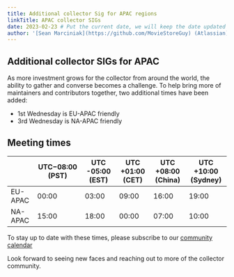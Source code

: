 ```yaml
---
title: Additional collector Sig for APAC regions
linkTitle: APAC collector SIGs
date: 2023-02-23 # Put the current date, we will keep the date updated until your PR is merged
author: '[Sean Marciniak](https://github.com/MovieStoreGuy) (Atlassian)'
---
```


## Additional collector SIGs for APAC

As more investment grows for the collector from around the world, the ability to
gather and converse becomes a challenge. To help bring more of maintainers and
contributors together, two additional times have been added:

- 1st Wednesday is EU-APAC friendly
- 3rd Wednesday is NA-APAC friendly

## Meeting times

|         | UTC−08:00 (PST) | UTC -05:00 (EST) | UTC +01:00 (CET) | UTC +08:00 (China) | UTC +10:00 (Sydney) |
| ------- | --------------- | ---------------- | ---------------- | ------------------ | ------------------- |
| EU-APAC | 00:00           | 03:00            | 09:00            | 16:00              | 19:00               |
| NA-APAC | 15:00           | 18:00            | 00:00            | 07:00              | 10:00               |

To stay up to date with these times, please subscribe to our
[community calendar](https://github.com/open-telemetry/community#calendar)

Look forward to seeing new faces and reaching out to more of the collector
community.
